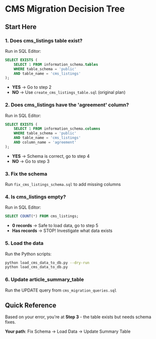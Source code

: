 # CMS Migration Decision Tree

## Start Here

### 1. Does cms_listings table exist?

Run in SQL Editor:
```sql
SELECT EXISTS (
    SELECT 1 FROM information_schema.tables 
    WHERE table_schema = 'public' 
    AND table_name = 'cms_listings'
);
```

- **YES** → Go to step 2
- **NO** → Use `create_cms_listings_table.sql` (original plan)

### 2. Does cms_listings have the 'agreement' column?

Run in SQL Editor:
```sql
SELECT EXISTS (
    SELECT 1 FROM information_schema.columns 
    WHERE table_schema = 'public' 
    AND table_name = 'cms_listings'
    AND column_name = 'agreement'
);
```

- **YES** → Schema is correct, go to step 4
- **NO** → Go to step 3

### 3. Fix the schema

Run `fix_cms_listings_schema.sql` to add missing columns

### 4. Is cms_listings empty?

Run in SQL Editor:
```sql
SELECT COUNT(*) FROM cms_listings;
```

- **0 records** → Safe to load data, go to step 5
- **Has records** → STOP! Investigate what data exists

### 5. Load the data

Run the Python scripts:
```bash
python load_cms_data_to_db.py --dry-run
python load_cms_data_to_db.py
```

### 6. Update article_summary_table

Run the UPDATE query from `cms_migration_queries.sql`

## Quick Reference

Based on your error, you're at **Step 3** - the table exists but needs schema fixes.

**Your path**: Fix Schema → Load Data → Update Summary Table